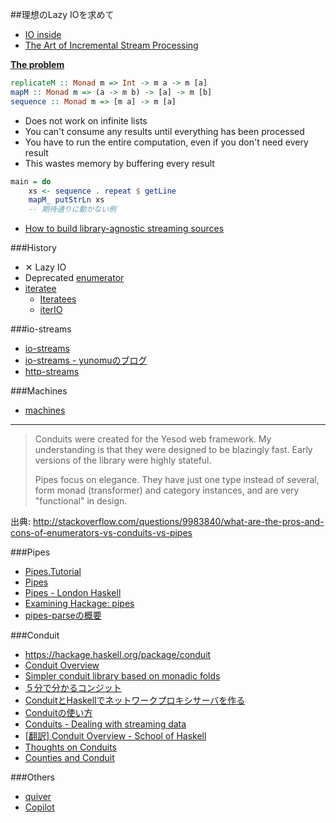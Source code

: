 ##理想のLazy IOを求めて
* [IO inside](https://www.haskell.org/haskellwiki/IO_inside)
* [The Art of Incremental Stream Processing](http://mth.io/talks/streams/)

[**The problem**](http://www.scs.stanford.edu/14sp-cs240h/slides/pipes-slides.html#(3))

```haskell
replicateM :: Monad m => Int -> m a -> m [a]
mapM :: Monad m => (a -> m b) -> [a] -> m [b]
sequence :: Monad m => [m a] -> m [a]
```

* Does not work on infinite lists
* You can't consume any results until everything has been processed
* You have to run the entire computation, even if you don't need every result
* This wastes memory by buffering every result

```haskell
main = do
    xs <- sequence . repeat $ getLine
    mapM_ putStrLn xs
    -- 期待通りに動かない例
```

* [How to build library-agnostic streaming sources](http://www.haskellforall.com/2014/11/how-to-build-library-agnostic-streaming.html)

###History
* ✕ Lazy IO
* Deprecated [enumerator](https://hackage.haskell.org/package/enumerator)
* [iteratee](https://hackage.haskell.org/package/iteratee)
    * [Iteratees](https://ro-che.info/ccc/15)
    * [iterIO](https://hackage.haskell.org/package/iterIO)

###io-streams
* [io-streams](http://hackage.haskell.org/package/io-streams)
* [io-streams - yunomuのブログ](http://yunomu.hatenablog.jp/entry/2013/09/22/160859)
* [http-streams](https://hackage.haskell.org/package/http-streams)

###Machines
* [machines](http://hackage.haskell.org/package/machines)

----

> Conduits were created for the Yesod web framework. My understanding is that they were designed to be blazingly fast. Early versions of the library were highly stateful.
> 
> Pipes focus on elegance. They have just one type instead of several, form monad (transformer) and category instances, and are very "functional" in design.

出典: <http://stackoverflow.com/questions/9983840/what-are-the-pros-and-cons-of-enumerators-vs-conduits-vs-pipes>

###Pipes
* [Pipes.Tutorial](https://hackage.haskell.org/package/pipes/docs/Pipes-Tutorial.html)
* [Pipes](http://www.scs.stanford.edu/14sp-cs240h/slides/pipes-slides.html)
* [Pipes - London Haskell](https://www.youtube.com/watch?v=2jdJGdA7AYs)
* [Examining Hackage: pipes](http://jozefg.bitbucket.org/posts/2015-06-01-pipes.html)
* [pipes-parseの概要](http://qiita.com/hiratara/items/88ffab011f6e93a88f64)

###Conduit
* <https://hackage.haskell.org/package/conduit>
* [Conduit Overview](https://www.fpcomplete.com/user/snoyberg/library-documentation/conduit-overview)
* [Simpler conduit library based on monadic folds](http://newartisans.com/2014/06/simpler-conduit-library/)
* [５分で分かるコンジット](http://melpon.org/yesodbookjp/conduit)
* [ConduitとHaskellでネットワークプロキシサーバを作る](http://tanakh.jp/posts/2012-07-01-conduit-0.5.html)
* [Conduitの使い方](http://qiita.com/siphilia_rn/items/f3d8d83496a8eab65274)
* [Conduits - Dealing with streaming data](http://none.io/posts/2014-07-03-Conduits---Dealing-with-streaming-data.html)
* [[翻訳] Conduit Overview - School of Haskell](http://qiita.com/alpha22jp/items/0d634b0bb9f4ccb0cd05)
* [Thoughts on Conduits](http://neilmitchell.blogspot.jp/2015/07/thoughts-on-conduits.html)
* [Counties and Conduit](http://levischuck.com/posts/2015-07-26-counties-and-conduit.html)

###Others
* [quiver](http://hackage.haskell.org/package/quiver)
* [Copilot](http://leepike.github.io/Copilot/)
